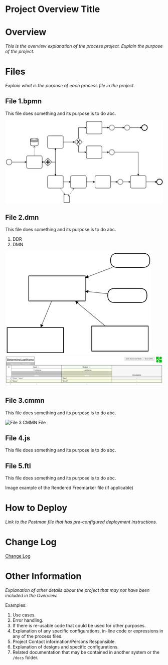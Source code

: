 # Project Overview Title

# Overview

*This is the overview explanation of the process project. Explain the purpose of the project.*

# Files

*Explain what is the purpose of each process file in the project.*

## File 1.bpmn

This file does something and its purpose is to do abc.

![File 1 BPMN File](/docs/images/BPMN_image_example.png)

## File 2.dmn

This file does something and its purpose is to do abc.

1. DDR
1. DMN

![File 2 DDR File](/docs/images/DDR_image_example.png)
![File 2 DMN File](/docs/images/DMN_image_example.png)

## File 3.cmmn

This file does something and its purpose is to do abc.

![File 3 CMMN File](/docs/images/CMMN.png)

## File 4.js

This file does something and its purpose is to do abc.

## File 5.ftl

This file does something and its purpose is to do abc.

Image example of the Rendered Freemarker file (if applicable)

# How to Deploy

*Link to the Postman file that has pre-configured deployment instructions.*

# Change Log

[Change Log](CHANGELOG.md)

# Other Information

*Explanation of other details about the project that may not have been included in the Overview.*

Examples:

1. Use cases.
1. Error handling.
1. If there is re-usable code that could be used for other purposes.
1. Explanation of any specific configurations, in-line code or expressions in any of the process files.
1. Project Contact information/Persons Responsible.
1. Explanation of designs and specific configurations.
1. Related documentation that may be contained in another system or the `/docs` folder.

